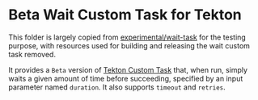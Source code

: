 # Beta Wait Custom Task for Tekton

This folder is largely copied from [experimental/wait-task](https://github.com/tektoncd/experimental/tree/main/wait-task)
for the testing purpose, with resources used for building and releasing the
wait custom task removed.

It provides a `Beta` version of [Tekton Custom
Task](https://tekton.dev/docs/pipelines/customruns/) that, when run, simply waits a
given amount of time before succeeding, specified by an input parameter named
`duration`. It also supports `timeout` and `retries`.
